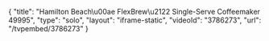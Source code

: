 {
    "title": "Hamilton Beach\u00ae FlexBrew\u2122 Single-Serve Coffeemaker 49995",
    "type": "solo",
    "layout": "iframe-static",
    "videoId": "3786273",
    "url": "\/tvpembed\/3786273"
}